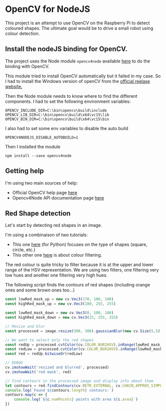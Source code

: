 # OpenCV for NodeJS

This project is an attempt to use OpenCV on the Raspberry Pi to detect coloured shapes.
The ultimate goal would be to drive a small robot using colour detection.


## Install the nodeJS binding for OpenCV.

The project uses the Node module `opencv4node` available [here](https://github.com/justadudewhohacks/opencv4nodejs) to do the binding with OpenCV.

This module tried to install OpenCV automatically but it failed in my case. So I had to install the Windows version of openCV from the [official reelase website.](https://www.opencv.org/releases.html)

Then the Node module needs to know where to find the different components.
I had to set the following environment variables:

```
OPENCV_INCLUDE_DIR=C:\bin\opencv\build\include
OPENCV_LIB_DIR=C:\bin\opencv\build\x64\vc15\lib
OPENCV_BIN_DIR=C:\bin\opencv\build\x64\vc15\bin
```

I also had to set some env variables to disable the auto build

```
OPENCV4NODEJS_DISABLE_AUTOBUILD=1
```

Then I installed the module

```
npm install --save opencv4node
```

## Getting help

I'm using two main sources of help:

+ Official OpenCV help page [here](https://docs.opencv.org/3.4.3/)
+ Opencv4Node API documentation page [here](https://justadudewhohacks.github.io/opencv4nodejs/docs/Mat)


## Red Shape detection

Let's start by detecting red shapes in an image.

I'm using a combinaison of two tutorials:

+ This one [here](https://www.pyimagesearch.com/2016/02/08/opencv-shape-detection/) (for Python) focuses on the type of shapes (square, circle, etc.)
+ This other one [here](https://www.bluetin.io/opencv/opencv-color-detection-filtering-python/) is about colour filtering.

The red colour is quite tricky to filter because it is at the upper and lower range of the HSV representation.
We are using two filters, one filtering very low hues and another one filtering very high hues.

The following script finds the contours of red shapes (including orange ones and some brown ones too...)

```js
const lowRed_mask_up = new cv.Vec3(170, 100, 100)
const highRed_mask_up = new cv.Vec3(180, 255, 255)

const lowRed_mask_down = new cv.Vec3(0, 100, 100)
const highRed_mask_down = new cv.Vec3(15, 255, 255)

// Resize and blur
const processed = image.resize(300, 300).gaussianBlur(new cv.Size(5,5), 0)

// We want to select only the red shapes
const redUp = processed.cvtColor(cv.COLOR_BGR2HSV).inRange(lowRed_mask_up, highRed_mask_up)
const redLow = processed.cvtColor(cv.COLOR_BGR2HSV).inRange(lowRed_mask_down, highRed_mask_down)
const red = redUp.bitwiseOr(redLow)

// DEBUG
cv.imshowWait('resized and blurred', processed)
cv.imshowWait('red mask', red)

// find contours in the processed image and display info about them
let contours = red.findContours(cv.RETR_EXTERNAL, cv.CHAIN_APPROX_SIMPLE)
console.log(`Found ${contours.length} contours:`)
contours.map(c => {
    console.log(`${c.numPoints} points with area ${c.area}`)
})

```